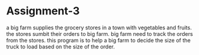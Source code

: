 # Assignment-3
a big farm supplies the grocery stores in a town with vegetables and fruits. 
the stores sumbit their orders to big farm.
 big farm need to track the orders from the stores.
this program is to help a big farm to decide the size of the truck to load based on the size of the order.

